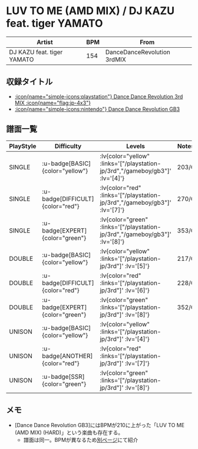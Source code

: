# LUV TO ME (AMD MIX) / DJ KAZU feat. tiger YAMATO

|Artist|BPM|From|
|------|---|----|
|DJ KAZU feat. tiger YAMATO|154|DanceDanceRevolution 3rdMIX|

## 収録タイトル

- [ :icon{name="simple-icons:playstation"} Dance Dance Revolution 3rd MIX :icon{name="flag:jp-4x3"} ](/playstation-jp/3rd)
- [ :icon{name="simple-icons:nintendo"} Dance Dance Revolution GB3](/gameboy/gb3)

## 譜面一覧

|PlayStyle|Difficulty|Levels|Notes|Movie|
|---------|----------|------|-----|-----|
|SINGLE| :u-badge[BASIC]{color="yellow"} | :lv{color="yellow" :links='["/playstation-jp/3rd","/gameboy/gb3"]' :lv='[4]'} |203/0||
|SINGLE| :u-badge[DIFFICULT]{color="red"} | :lv{color="red" :links='["/playstation-jp/3rd","/gameboy/gb3"]' :lv='[7]'} |270/0||
|SINGLE| :u-badge[EXPERT]{color="green"} | :lv{color="green" :links='["/playstation-jp/3rd","/gameboy/gb3"]' :lv='[8]'} |353/0||
|DOUBLE| :u-badge[BASIC]{color="yellow"} | :lv{color="yellow" :links='["/playstation-jp/3rd"]' :lv='[5]'} |217/0||
|DOUBLE| :u-badge[DIFFICULT]{color="red"} | :lv{color="red" :links='["/playstation-jp/3rd"]' :lv='[6]'} |228/0||
|DOUBLE| :u-badge[EXPERT]{color="green"} | :lv{color="green" :links='["/playstation-jp/3rd"]' :lv='[8]'} |352/0||
|UNISON| :u-badge[BASIC]{color="yellow"} | :lv{color="yellow" :links='["/playstation-jp/3rd"]' :lv='[4]'} |||
|UNISON| :u-badge[ANOTHER]{color="red"} | :lv{color="red" :links='["/playstation-jp/3rd"]' :lv='[7]'} |||
|UNISON| :u-badge[SSR]{color="green"} | :lv{color="green" :links='["/playstation-jp/3rd"]' :lv='[8]'} |||

## メモ

- [Dance Dance Revolution GB3]にはBPMが210に上がった「LUV TO ME (AMD MIX) (HARD)」という楽曲も存在する。
  - 譜面は同一。BPMが異なるため[別ページ](/gameboy/gb3/luv-to-me-amd-hard)にて紹介
